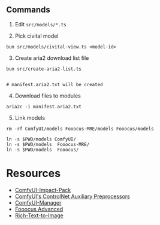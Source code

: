 

## Commands

1. Edit `src/models/*.ts`

2. Pick civital model

```
bun src/models/civital-view.ts <model-id>

```

3. Create aria2 download list file

```
bun src/create-aria2-list.ts


# manifest.aria2.txt will be created

```

4. Download files to modules

```
aria2c -i manifest.aria2.txt
```

5. Link models

```
rm -rf ComfyUI/models Fooocus-MRE/models Fooocus/models

ln -s $PWD/models ComfyUI/
ln -s $PWD/models  Fooocus-MRE/
ln -s $PWD/models  Fooocus/
```

# Resources

- [ComfyUI-Impact-Pack](https://github.com/ltdrdata/ComfyUI-Impact-Pack)
- [ComfyUI's ControlNet Auxiliary Preprocessors](https://github.com/Fannovel16/comfyui_controlnet_aux)
- [ComfyUI-Manager](https://github.com/ltdrdata/ComfyUI-Manager)
- [Fooocus Advanced](https://github.com/lllyasviel/Fooocus/discussions/117)
- [Rich-Text-to-Image](https://github.com/songweige/rich-text-to-image)
